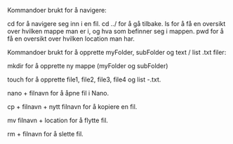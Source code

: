Kommandoer brukt for å navigere:

cd for å navigere seg inn i en fil. cd ../ for å gå tilbake.
ls for å få en oversikt over hvilken mappe man er i, og hva som befinner seg i mappen.
pwd for å få en oversikt over hvilken location man har.



Kommandoer brukt for å opprette myFolder, subFolder og text / list .txt filer:

mkdir for å opprette ny mappe (myFolder og subFolder)

touch for å opprette file1, file2, file3, file4 og list -.txt.

nano + filnavn for å åpne fil i Nano.

cp + filnavn + nytt filnavn for å kopiere en fil.

mv filnavn + location for å flytte fil.

rm + filnavn for å slette fil.
